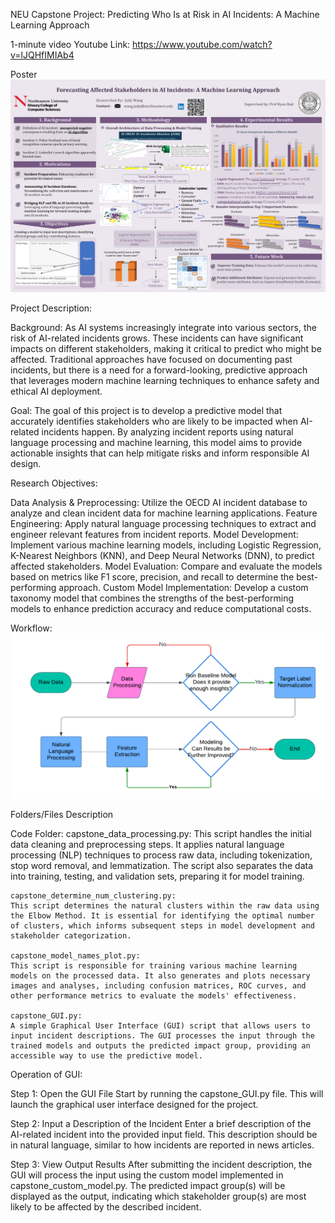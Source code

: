 NEU Capstone Project: Predicting Who Is at Risk in AI Incidents: A  Machine Learning Approach

1-minute video Youtube Link: https://www.youtube.com/watch?v=lJQHfIMIAb4

Poster 
![alt text](Images/Judy_poster_npg.png)

Project Description:

Background:
As AI systems increasingly integrate into various sectors, the risk of AI-related incidents grows. These incidents can have significant impacts on different stakeholders, making it critical to predict who might be affected. Traditional approaches have focused on documenting past incidents, but there is a need for a forward-looking, predictive approach that leverages modern machine learning techniques to enhance safety and ethical AI deployment.

Goal:
The goal of this project is to develop a predictive model that accurately identifies stakeholders who are likely to be impacted when AI-related incidents happen. By analyzing incident reports using natural language processing and machine learning, this model aims to provide actionable insights that can help mitigate risks and inform responsible AI design.

Research Objectives:

Data Analysis & Preprocessing: Utilize the OECD AI incident database to analyze and clean incident data for machine learning applications.
Feature Engineering: Apply natural language processing techniques to extract and engineer relevant features from incident reports.
Model Development: Implement various machine learning models, including Logistic Regression, K-Nearest Neighbors (KNN), and Deep Neural Networks (DNN), to predict affected stakeholders.
Model Evaluation: Compare and evaluate the models based on metrics like F1 score, precision, and recall to determine the best-performing approach.
Custom Model Implementation: Develop a custom taxonomy model that combines the strengths of the best-performing models to enhance prediction accuracy and reduce computational costs.

Workflow:
![alt text](Images/Workflow2.png)

Folders/Files Description

Code Folder:
    capstone_data_processing.py:
    This script handles the initial data cleaning and preprocessing steps. It applies natural language processing (NLP) techniques to process raw data, including tokenization, stop word removal, and lemmatization. The script also separates the data into training, testing, and validation sets, preparing it for model training.

    capstone_determine_num_clustering.py:
    This script determines the natural clusters within the raw data using the Elbow Method. It is essential for identifying the optimal number of clusters, which informs subsequent steps in model development and stakeholder categorization.

    capstone_model_names_plot.py:
    This script is responsible for training various machine learning models on the processed data. It also generates and plots necessary images and analyses, including confusion matrices, ROC curves, and other performance metrics to evaluate the models' effectiveness.

    capstone_GUI.py:
    A simple Graphical User Interface (GUI) script that allows users to input incident descriptions. The GUI processes the input through the trained models and outputs the predicted impact group, providing an accessible way to use the predictive model.


Operation of GUI:

Step 1: Open the GUI File
    Start by running the capstone_GUI.py file. This will launch the graphical user interface designed for the project.

Step 2: Input a Description of the Incident
    Enter a brief description of the AI-related incident into the provided input field. This description should be in natural language, similar to how incidents are reported in news articles.

Step 3: View Output Results
    After submitting the incident description, the GUI will process the input using the custom model implemented in capstone_custom_model.py. The predicted impact group(s) will be displayed as the output, indicating which stakeholder group(s) are most likely to be affected by the described incident.

